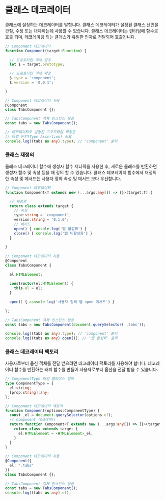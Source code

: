 # 클래스 데코레이터

클래스에 설정하는 데코레이터를 말합니다. 클래스 데코레이터가 설정된 클래스 선언을 관찰, 수정 또는 대체하는데 사용할 수 있습니다. 클래스 데코레이터는 런타임에 함수로 호출 되며, 데코레이팅 되는 클래스가 유일한 인자로 전달되어 호출됩니다.

```typescript
// Component 데코레이터
function Component(target:Function) {
  
  // 프로토타입 객체 참조
  let $ = target.prototype;

  // 프로토타입 객체 확장
  $.type = 'component';
  $.version = '0.0.1';

}
​
// Component 데코레이터 사용
@Component
class TabsComponent {};

// TabsComponent 객체 인스턴스 생성
const tabs = new TabsComponent();

// 데코레이터로 설정된 프로토타입 확장은 
// 타입 단언(Type Assertion) 필요
console.log((tabs as any).type); // 'component' 출력
```

### 클래스 재정의

클래스 데코레이터 함수에 생성자 함수 제너릭을 사용한 후, 새로운 클래스를 반환하면 생성자 함수 및 속성 등을 재 정의 할 수 있습니다. 클래스 데코레이터 함수에서 재정의한 속성 및 메서드는 사용자 정의 속성 및 메서드 보다 우선합니다.

```typescript
// Component 데코레이터
function Component<T extends new (...args:any[]) => {}>(target:T) {

  // 재정의
  return class extends target {
    // 속성
    type:string = 'component';
    version:string = '0.1.0';
    // 메서드
    open() { console.log('탭 활성화') }
    close() { console.log('탭 비활성화') }
  }
​
}
​
// Component 데코레이터 사용
@Component
class TabsComponent {
  
  el:HTMLElement;
  
  constructor(el:HTMLElement) {
    this.el = el;
  }
  
  open() { console.log('사용자 정의 탭 open 메서드') }
​
};
​
// TabsComponent 객체 인스턴스 생성
const tabs = new TabsComponent(document.querySelector('.tabs'));

console.log((tabs as any).type); // 'component' 출력
console.log((tabs as any).open()); // '탭 활성화' 출력
```

### 클래스 데코레이터 팩토리

사용자로부터 옵션 객체를 전달 받으려면 데코레이터 팩토리를 사용해야 합니다. 데코레이터 함수를 반환하는 래퍼 함수를 만들어 사용자로부터 옵션을 전달 받을 수 있습니다.

```typescript
// ComponentType 타입 앨리어스 정의
type ComponentType = { 
  el:string;
  [prop:string]:any;
};

// Component 데코레이터 팩토리
function Component(options:ComponentType) {
  const _el = document.querySelector(options.el);
  // Component 데코레이터
  return function Component<T extends new (...args:any[]) => {}>(target:T) {
    return class extends target {
      el:HTMLElement = <HTMLElement>_el;
    }
  }
}
​
// Component 데코레이터 사용
@Component({
  el: '.tabs'
})
class TabsComponent {};
​
// TabsComponent 객체 인스턴스 생성
const tabs = new TabsComponent();
console.log((tabs as any).el);
```

